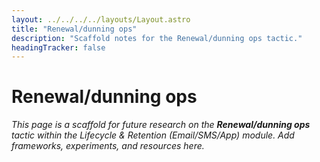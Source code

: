 ```yaml
---
layout: ../../../../layouts/Layout.astro
title: "Renewal/dunning ops"
description: "Scaffold notes for the Renewal/dunning ops tactic."
headingTracker: false
---
```

# Renewal/dunning ops

_This page is a scaffold for future research on the **Renewal/dunning ops** tactic within the Lifecycle & Retention (Email/SMS/App) module. Add frameworks, experiments, and resources here._
